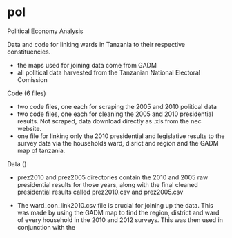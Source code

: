 # pol
Political Economy Analysis

Data and code for linking wards in Tanzania to their respective constituencies. 

 - the maps used for joining data come from GADM
 - all political data harvested from the Tanzanian National Electoral Comission
 
 Code (6 files)
 
 - two code files, one each for scraping the 2005 and 2010 political data
 - two code files, one each for cleaning the 2005 and 2010 presidential results. Not scraped, data download directly as .xls from the nec website.
 - one file for linking only the 2010 presidential and legislative results to the survey data via the households ward, disrict and region and the GADM map of tanzania.
 
 Data ()
 
 - prez2010 and prez2005 directories contain the 2010 and 2005 raw presidential results for those years, along with the final cleaned presidential results called prez2010.csv and prez2005.csv
 
 - The ward_con_link2010.csv file is crucial for joining up the data. This was made by using the GADM map to find the region, district and ward of every household in the 2010 and 2012 surveys. This was then used in conjunction with the
